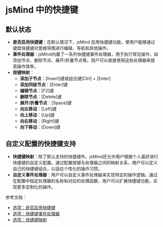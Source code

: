 # jsMind 中的快捷键

## 默认状态
- **是否启用快捷键**：在默认情况下，jsMind 启用快捷键功能，使用户能够通过键盘快捷键对思维导图进行编辑、导航和其他操作。
- **事件处理器**：jsMind内置了一系列快捷键事件处理器，用于执行常见操作，如添加节点、删除节点、展开/折叠节点等。用户可以直接使用这些处理器来提高操作效率。
- **按键映射**：
    - **添加子节点**：[Insert]键或组合键[Ctrl] + [Enter]
    - **添加同级节点**：[Enter]键
    - **编辑节点**：[F2]键
    - **删除节点**：[Delete]键
    - **展开/折叠节点**：[Space]键
    - **向左移动**：[Left]键
    - **向上移动**：[Up]键
    - **向右移动**：[Right]键
    - **向下移动**：[Down]键

## 自定义配置的快捷键支持
- **快捷键映射**：除了默认支持的快捷键外，jsMind还允许用户根据个人喜好进行快捷键的自定义配置。通过配置按键与处理器之间的映射关系，用户可以定义自己的快捷键组合，以适应个性化的操作习惯。
- **自定义事件处理器**：用户可以自定义事件处理器来实现特定的操作逻辑。通过在配置中指定处理器的名称和对应的处理函数，用户可以扩展快捷键功能，实现更多定制化的操作。

参考文档：
- [选项：是否启用快捷键](../options/option.shortcut.enable.md)
- [选项：快捷键事件处理器](../options/option.shortcut.handles.md)
- [选项：快捷键映射](../options/option.shortcut.handles.md)
